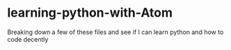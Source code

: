 # learning-python-with-Atom
Breaking down a few of these files and see if I can learn python and how to code decently
